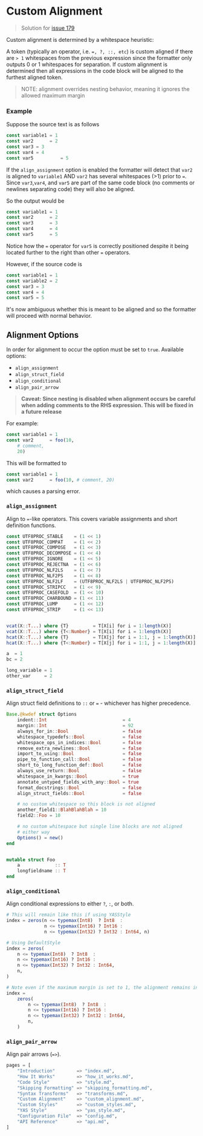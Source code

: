 # Custom Alignment

> Solution for [issue 179](https://github.com/domluna/JuliaFormatter.jl/issues/179)

Custom alignment is determined by a whitespace heuristic:

A token (typically an operator, i.e. `=, ?, ::, etc`) is custom aligned if there are
`> 1` whitespaces from the previous expression since the formatter only outputs
0 or 1 whitespaces for separation. If custom alignment is determined then all
expressions in the code block will be aligned to the furthest aligned token.

> NOTE: alignment overrides nesting behavior, meaning it ignores the allowed maximum margin

### Example

Suppose the source text is as follows

```julia
const variable1 = 1
const var2      = 2
const var3 = 3
const var4 = 4
const var5          = 5
```

If the `align_assignment` option is enabled the formatter will detect that `var2`
is aligned to `variable1` AND `var2` has several whitespaces (>1) prior to
`=`. Since `var3`,`var4`, and `var5` are part of the same code block (no comments
or newlines separating code) they will also be aligned.

So the output would be

```julia
const variable1 = 1
const var2      = 2
const var3      = 3
const var4      = 4
const var5      = 5
```

Notice how the `=` operator for `var5` is correctly positioned
despite it being located further to the right than other `=` operators.

However, if the source code is

```julia
const variable1 = 1
const variable2 = 2
const var3 = 3
const var4 = 4
const var5 = 5
```

It's now ambiguous whether this is meant to be aligned and so the formatter will
proceed with normal behavior.

## Alignment Options


In order for alignment to occur the option must be set to `true`. Available options:

- `align_assignment`
- `align_struct_field`
- `align_conditional`
- `align_pair_arrow`

> **Caveat: Since nesting is disabled when alignment occurs be careful when adding comments to the RHS expression. This will be fixed in a future release**

For example:

```julia
const variable1 = 1
const var2      = foo(10,
    # comment,
    20)
```

This will be formatted to

```julia
const variable1 = 1
const var2      = foo(10, # comment, 20)
```

which causes a parsing error.

### `align_assignment`

Align to `=`-like operators. This covers variable assignments and short definition functions.


```julia
const UTF8PROC_STABLE    = (1 << 1)
const UTF8PROC_COMPAT    = (1 << 2)
const UTF8PROC_COMPOSE   = (1 << 3)
const UTF8PROC_DECOMPOSE = (1 << 4)
const UTF8PROC_IGNORE    = (1 << 5)
const UTF8PROC_REJECTNA  = (1 << 6)
const UTF8PROC_NLF2LS    = (1 << 7)
const UTF8PROC_NLF2PS    = (1 << 8)
const UTF8PROC_NLF2LF    = (UTF8PROC_NLF2LS | UTF8PROC_NLF2PS)
const UTF8PROC_STRIPCC   = (1 << 9)
const UTF8PROC_CASEFOLD  = (1 << 10)
const UTF8PROC_CHARBOUND = (1 << 11)
const UTF8PROC_LUMP      = (1 << 12)
const UTF8PROC_STRIP     = (1 << 13)


vcat(X::T...) where {T}         = T[X[i] for i = 1:length(X)]
vcat(X::T...) where {T<:Number} = T[X[i] for i = 1:length(X)]
hcat(X::T...) where {T}         = T[X[j] for i = 1:1, j = 1:length(X)]
hcat(X::T...) where {T<:Number} = T[X[j] for i = 1:1, j = 1:length(X)]

a  = 1
bc = 2

long_variable = 1
other_var     = 2
```

### `align_struct_field`

Align struct field definitions to `::` or `=` - whichever has higher precedence.

```julia
Base.@kwdef struct Options
    indent::Int                            = 4
    margin::Int                            = 92
    always_for_in::Bool                    = false
    whitespace_typedefs::Bool              = false
    whitespace_ops_in_indices::Bool        = false
    remove_extra_newlines::Bool            = false
    import_to_using::Bool                  = false
    pipe_to_function_call::Bool            = false
    short_to_long_function_def::Bool       = false
    always_use_return::Bool                = false
    whitespace_in_kwargs::Bool             = true
    annotate_untyped_fields_with_any::Bool = true
    format_docstrings::Bool                = false
    align_struct_fields::Bool              = false

    # no custom whitespace so this block is not aligned
    another_field1::BlahBlahBlah = 10
    field2::Foo = 10

    # no custom whitespace but single line blocks are not aligned
    # either way
    Options() = new()
end


mutable struct Foo
    a             :: T
    longfieldname :: T
end
```

### `align_conditional`

Align conditional expressions to either `?`, `:`, or both.

```julia
# This will remain like this if using YASStyle
index = zeros(n <= typemax(Int8)  ? Int8  :
              n <= typemax(Int16) ? Int16 :
              n <= typemax(Int32) ? Int32 : Int64, n)

# Using DefaultStyle
index = zeros(
    n <= typemax(Int8)  ? Int8  :
    n <= typemax(Int16) ? Int16 :
    n <= typemax(Int32) ? Int32 : Int64,
    n,
)

# Note even if the maximum margin is set to 1, the alignment remains intact
index =
    zeros(
        n <= typemax(Int8)  ? Int8  :
        n <= typemax(Int16) ? Int16 :
        n <= typemax(Int32) ? Int32 : Int64,
        n,
    )

```

### `align_pair_arrow`

Align pair arrows (`=>`).

```julia
pages = [
    "Introduction"        => "index.md",
    "How It Works"        => "how_it_works.md",
    "Code Style"          => "style.md",
    "Skipping Formatting" => "skipping_formatting.md",
    "Syntax Transforms"   => "transforms.md",
    "Custom Alignment"    => "custom_alignment.md",
    "Custom Styles"       => "custom_styles.md",
    "YAS Style"           => "yas_style.md",
    "Configuration File"  => "config.md",
    "API Reference"       => "api.md",
]
```

